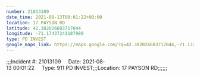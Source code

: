 ```yaml
---
number: 21013109
date_time: 2021-08-13T00:01:22+00:00
location: 17 PAYSON RD
latitude: 42.382026683717044
longitude: -71.17437241187989
type: PD INVEST
google_maps_link: https://maps.google.com/?q=42.382026683717044,-71.17437241187989
---
```


;;;Incident #: 21013109     Date: 2021‐08‐13 00:01:22     Type: 911 PD INVEST;;;Location: 17 PAYSON RD;;;;;;
